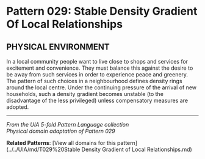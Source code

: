 # Pattern 029: Stable Density Gradient Of Local Relationships

## PHYSICAL ENVIRONMENT

In a local community people want to live close to shops and services for excitement and convenience. They must balance this against the desire to be away from such services in order to experience peace and greenery. The pattern of such choices in a neighbourhood defines density rings around the local centre. Under the continuing pressure of the arrival of new households, such a density gradient becomes unstable (to the disadvantage of the less privileged) unless compensatory measures are adopted.

---

*From the UIA 5-fold Pattern Language collection*  
*Physical domain adaptation of Pattern 029*

**Related Patterns**: [View all domains for this pattern](../../UIA/md/T029%20Stable Density Gradient of Local Relationships.md)
